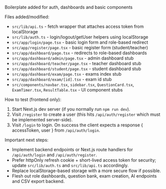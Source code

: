 Boilerplate added for auth, dashboards and basic components

Files added/modified:

- `src/lib/api.ts` - fetch wrapper that attaches access token from localStorage
- `src/lib/auth.ts` - login/logout/getUser helpers using localStorage
- `src/app/login/page.tsx` - basic login form and role-based redirect
- `src/app/register/page.tsx` - basic register form (student/teacher)
- `src/app/dashboard/page.tsx` - redirects to role-based dashboards
- `src/app/dashboard/admin/page.tsx` - admin dashboard stub
- `src/app/dashboard/teacher/page.tsx` - teacher dashboard stub
- `src/app/dashboard/student/page.tsx` - student dashboard stub
- `src/app/dashboard/exam/page.tsx` - exams index stub
- `src/app/dashboard/exam/[id].tsx` - exam id stub
- `src/components/navbar.tsx`, `sidebar.tsx`, `QuestionCard.tsx`, `ExamTimer.tsx`, `ResultTable.tsx` - UI component stubs

How to test (frontend only):

1. Start Next.js dev server (if you normally run `npm run dev`).
2. Visit `/register` to create a user (this hits `/api/auth/register` which must be implemented server-side).
3. Visit `/login` to login. On success the client expects a response { accessToken, user } from `/api/auth/login`.

Important next steps:

- Implement backend endpoints or Next.js route handlers for `/api/auth/login` and `/api/auth/register`.
- Prefer httpOnly refresh cookie + short-lived access token for security; update `src/lib/auth.ts` and `src/lib/api.ts` accordingly.
- Replace localStorage-based storage with a more secure flow if possible.
- Flesh out role dashboards, question bank, exam creation, AI endpoints and CSV export backend.
